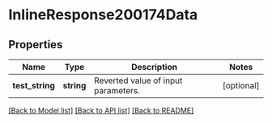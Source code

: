 # InlineResponse200174Data

## Properties
Name | Type | Description | Notes
------------ | ------------- | ------------- | -------------
**test_string** | **string** | Reverted value of input parameters. | [optional] 

[[Back to Model list]](../../README.md#documentation-for-models) [[Back to API list]](../../README.md#documentation-for-api-endpoints) [[Back to README]](../../README.md)

